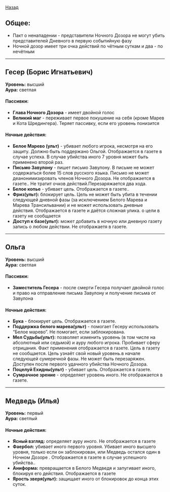 ﻿[Назад](README.md)


## Общее: 
* Пакт о ненападении - представители Ночного Дозора не могут убить представителей Дневного в первую событийную фазу  
* Ночной дозор имеет три очка действий по чётным суткам и два - по нечётным

---
## Гесер (Борис Игнатьевич)
**Уровень:** высший  
**Аура:** светлая
#### Пассивки:
* **Глава Ночного Дозора** - имеет двойной голос
* **Великий маг** - переживает первое покушение на себя (кроме Марев и Кота Шредингера). Теряет пассивку, если его уровень понизится

#### Ночные действия:
* **Белое Марево (ульт)** - убивает любого игрока, несмотря на его защиту. Должно быть поддержано Ольгой. Отображается в газете в случае успеха. В случае убийства иного 7 уровня может быть применено второй раз.
* **Письмо Завулону** - пишет письмо Завулону. В письме не может содержаться более 15 слов русского языка. Письмо не может деанонимизировать членов Ночного Дозора. Не отображается в газете.. Не тратит очков действий.Перезаряжается два хода.
* **Белое копье** - убивает цель. Отображается в газете..
* **Фриз(ульт):** блокирует цель. Цель не может быть убита в течении следующей дневной фазы (за исключением Белого Марева и Марева Трансильвании) и не может использовать дневные действия. Отображается в газете и даётся сложная улика. о цели в газету не сообщается
* **Доступ к базе(ульт):** может добавить в ночную или дневную газету запись о любом действии. Не отображаетя в газете.

---
## Ольга
**Уровень:** высший  
**Аура:** светлая
#### Пассивки:
* **Заместитель Гесера** - после смерти Гесера получает двойной голос и право на отправление письма Завулону и получение письма от Завулона

#### Ночные действия:
* **Бука** - блокирует цель. Отображается в газете.
* **Поддержка белого марева(ульт)** - помогает Гесеру использовать “Белое марево”. Не помогает, если заблокирована. 
* **Мел Судьбы(ульт):** позволяет изменить уровень (в том числе на абсолютный или седьмой) и ауру любого игрока. Пробивает сферу отрицания.  Факт применения отображается в газете. Цель в газету не сообщается. Цель узнаёт свой новый уровень.в начале следующей сумеречной фазы. Не может быть перезаряжен. Доступен после первого удачного убийства Ночного Дозора.
* **Поцелуй Ехидны(ульт)** - убивает цель. Отображается в газете.
* **Сумрачное зрение** - определяет уровень иного. Не отображается в газете.

---
## Медведь (Илья)
**Уровень:** первый  
**Аура:** светлый             
#### Ночные действия:
* **Ясный взгляд:** определяет ауру иного. Не отображается в газете
* **Фаербол:** убивает иного первого уровня. Убивает иного высшего уровня, только если он заблокирован, или Медведь остался один в Ночном Дозоре . Отображается в газете в случае успешного убийства..
* **Аниформа:** превращается в Белого Медведя и запугивает иного, блокируя его действия. Отображается в газете
* **Ярость зверя(ульт):** защищает иного от блокировок до конца этих суток.


